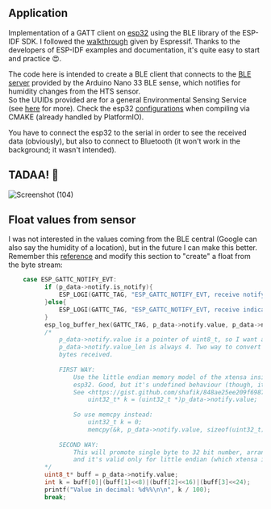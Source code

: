 ## Application

Implementation of a GATT client on [esp32](https://www.espressif.com/en/products/socs/esp32#:~:text=ESP32%20is%20highly%2Dintegrated%20with,Hybrid%20Wi%2DFi%20%26%20Bluetooth%20Chip) using the BLE library of the ESP-IDF SDK.
I followed the [walkthrough](https://github.com/espressif/esp-idf/blob/master/examples/bluetooth/bluedroid/ble/gatt_client/tutorial/Gatt_Client_Example_Walkthrough.md) given by Espressif. Thanks to the developers of ESP-IDF examples and documentation, it's quite easy to start and practice 😍.

The code here is intended to create a BLE client that connects to the [BLE server](https://github.com/TIT8/BLE-sensor_PDM-microphone) provided by the Arduino Nano 33 BLE sense, which notifies for humidity changes from the HTS sensor.  
So the UUIDs provided are for a general Environmental Sensing Service (see [here](https://www.bluetooth.com/wp-content/uploads/Files/Specification/HTML/Assigned_Numbers/out/en/Assigned_Numbers.pdf?v=1713791642302) for more). Check the esp32 [configurations](https://github.com/espressif/esp-idf/blob/master/examples/bluetooth/bluedroid/ble/gatt_client/sdkconfig.defaults) when compiling via CMAKE (already handled by PlatformIO).

You have to connect the esp32 to the serial in order to see the received data (obviously), but also to connect to Bluetooth (it won't work in the background; it wasn't intended).

## TADAA! :rocket:

![Screenshot (104)](https://github.com/TIT8/BLE_esp32/assets/68781644/b1fac8e4-7b08-4dc1-9ee2-ce851c011d54)

## Float values from sensor

I was not interested in the values coming from the BLE central (Google can also say the humidity of a location), but in the future I can make this better. Remember this [reference](https://forum.arduino.cc/t/passing-a-floating-point-number-via-ble/1155922) and modify this section to "create" a float from the byte stream:
```C
    case ESP_GATTC_NOTIFY_EVT:
          if (p_data->notify.is_notify){
              ESP_LOGI(GATTC_TAG, "ESP_GATTC_NOTIFY_EVT, receive notify value:");
          }else{
              ESP_LOGI(GATTC_TAG, "ESP_GATTC_NOTIFY_EVT, receive indicate value:");
          }
          esp_log_buffer_hex(GATTC_TAG, p_data->notify.value, p_data->notify.value_len);
          /*
              p_data->notify.value is a pointer of uint8_t, so I want a 32 bit integer
              p_data->notify.value_len is always 4. Two way to convert in decimal the 
              bytes received.
  
              FIRST WAY:   
                  Use the little endian memory model of the xtensa inside the
                  esp32. Good, but it's undefined behaviour (though, it works on xtensa LX6)
                  See <https://gist.github.com/shafik/848ae25ee209f698763cffee272a58f8>
                      uint32_t* k = (uint32_t *)p_data->notify.value; 
                  
                  So use memcpy instead:
                      uint32_t k = 0;
                      memcpy(&k, p_data->notify.value, sizeof(uint32_t));
  
              SECOND WAY:
                  This will promote single byte to 32 bit number, arranging its 4 bytes in order
                  and it's valid only for little endian (which xtensa is).
          */
          uint8_t* buff = p_data->notify.value;
          int k = buff[0]|(buff[1]<<8)|(buff[2]<<16)|(buff[3]<<24);
          printf("Value in decimal: %d%%\n\n", k / 100);
          break;
```

